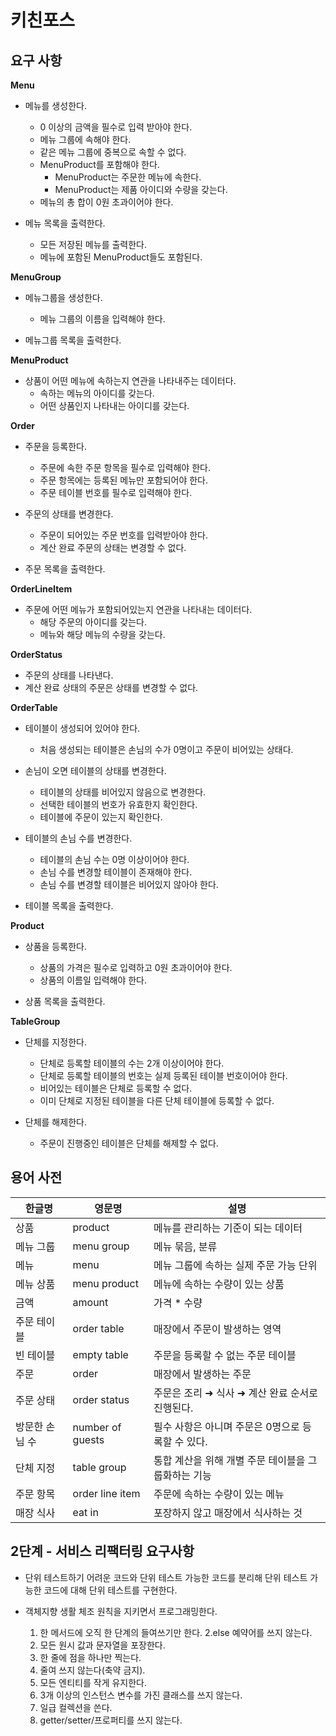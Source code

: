 # 키친포스

## 요구 사항

**Menu**

- 메뉴를 생성한다.
    - 0 이상의 금액을 필수로 입력 받아야 한다.
    - 메뉴 그룹에 속해야 한다.
    - 같은 메뉴 그룹에 중복으로 속할 수 없다.
    - MenuProduct를 포함해야 한다.
        - MenuProduct는 주문한 메뉴에 속한다.
        - MenuProduct는 제품 아이디와 수량을 갖는다.
    - 메뉴의 총 합이 0원 초과이어야 한다.

- 메뉴 목록을 출력한다.
    - 모든 저장된 메뉴를 출력한다.
    - 메뉴에 포함된 MenuProduct들도 포함된다.

**MenuGroup**

- 메뉴그룹을 생성한다.
    - 메뉴 그룹의 이름을 입력해야 한다.

- 메뉴그룹 목록을 출력한다.

**MenuProduct**

- 상품이 어떤 메뉴에 속하는지 연관을 나타내주는 데이터다.
    - 속하는 메뉴의 아이디를 갖는다.
    - 어떤 상품인지 나타내는 아이디를 갖는다.
    
**Order**

- 주문을 등록한다.
    - 주문에 속한 주문 항목을 필수로 입력해야 한다.
    - 주문 항목에는 등록된 메뉴만 포함되어야 한다.
    - 주문 테이블 번호를 필수로 입력해야 한다.

- 주문의 상태를 변경한다.
     - 주문이 되어있는 주문 번호를 입력받아야 한다.
     - 계산 완료 주문의 상태는 변경할 수 없다.

- 주문 목록을 출력한다.

**OrderLineItem**

- 주문에 어떤 메뉴가 포함되어있는지 연관을 나타내는 데이터다.
    - 해당 주문의 아이디를 갖는다.
    - 메뉴와 해당 메뉴의 수량을 갖는다.
    
**OrderStatus**

- 주문의 상태를 나타낸다.
- 계산 완료 상태의 주문은 상태를 변경할 수 없다.

**OrderTable**

- 테이블이 생성되어 있어야 한다.
    - 처음 생성되는 테이블은 손님의 수가 0명이고 주문이 비어있는 상태다.
    
- 손님이 오면 테이블의 상태를 변경한다.
    - 테이블의 상태를 비어있지 않음으로 변경한다.
    - 선택한 테이블의 번호가 유효한지 확인한다.
    - 테이블에 주문이 있는지 확인한다.

- 테이블의 손님 수를 변경한다.
    - 테이블의 손님 수는  0명 이상이어야 한다.
    - 손님 수를 변경할 테이블이 존재해야 한다.
    - 손님 수를 변경할 테이블은 비어있지 않아야 한다.


- 테이블 목록을 출력한다.

**Product**

- 상품을 등록한다.
    - 상품의 가격은 필수로 입력하고 0원 초과이어야 한다.
    - 상품의 이름일 입력해야 한다.

- 상품 목록을 출력한다.

**TableGroup**

- 단체를 지정한다.
    - 단체로 등록할 테이블의 수는 2개 이상이어야 한다.
    - 단체로 등록할 테이블의 번호는 실제 등록된 테이블 번호이어야 한다.
    - 비어있는 테이블은 단체로 등록할 수 없다.
    - 이미 단체로 지정된 테이블을 다른 단체 테이블에 등록할 수 없다.

- 단체를 해제한다.
    - 주문이 진행중인 테이블은 단체를 해제할 수 없다.

## 용어 사전

| 한글명 | 영문명 | 설명 |
| --- | --- | --- |
| 상품 | product | 메뉴를 관리하는 기준이 되는 데이터 |
| 메뉴 그룹 | menu group | 메뉴 묶음, 분류 |
| 메뉴 | menu | 메뉴 그룹에 속하는 실제 주문 가능 단위 |
| 메뉴 상품 | menu product | 메뉴에 속하는 수량이 있는 상품 |
| 금액 | amount | 가격 * 수량 |
| 주문 테이블 | order table | 매장에서 주문이 발생하는 영역 |
| 빈 테이블 | empty table | 주문을 등록할 수 없는 주문 테이블 |
| 주문 | order | 매장에서 발생하는 주문 |
| 주문 상태 | order status | 주문은 조리 ➜ 식사 ➜ 계산 완료 순서로 진행된다. |
| 방문한 손님 수 | number of guests | 필수 사항은 아니며 주문은 0명으로 등록할 수 있다. |
| 단체 지정 | table group | 통합 계산을 위해 개별 주문 테이블을 그룹화하는 기능 |
| 주문 항목 | order line item | 주문에 속하는 수량이 있는 메뉴 |
| 매장 식사 | eat in | 포장하지 않고 매장에서 식사하는 것 |

## 2단계 - 서비스 리팩터링 요구사항

- 단위 테스트하기 어려운 코드와 단위 테스트 가능한 코드를 분리해 단위 테스트 가능한 코드에 대해 단위 테스트를 구현한다.

- 객체지향 생활 체조 원칙을 지키면서 프로그래밍한다.
    1. 한 메서드에 오직 한 단계의 들여쓰기만 한다.
    2.else 예약어를 쓰지 않는다.
    3. 모든 원시 값과 문자열을 포장한다.
    4. 한 줄에 점을 하나만 찍는다.
    5. 줄여 쓰지 않는다(축약 금지).
    6. 모든 엔티티를 작게 유지한다.
    7. 3개 이상의 인스턴스 변수를 가진 클래스를 쓰지 않는다.
    8. 일급 컬렉션을 쓴다.
    9. getter/setter/프로퍼티를 쓰지 않는다.